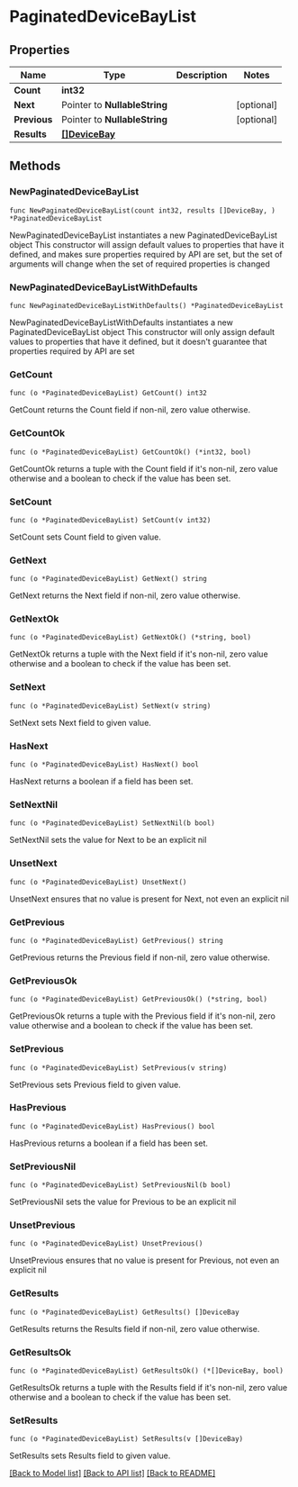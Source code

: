 # PaginatedDeviceBayList

## Properties

Name | Type | Description | Notes
------------ | ------------- | ------------- | -------------
**Count** | **int32** |  | 
**Next** | Pointer to **NullableString** |  | [optional] 
**Previous** | Pointer to **NullableString** |  | [optional] 
**Results** | [**[]DeviceBay**](DeviceBay.md) |  | 

## Methods

### NewPaginatedDeviceBayList

`func NewPaginatedDeviceBayList(count int32, results []DeviceBay, ) *PaginatedDeviceBayList`

NewPaginatedDeviceBayList instantiates a new PaginatedDeviceBayList object
This constructor will assign default values to properties that have it defined,
and makes sure properties required by API are set, but the set of arguments
will change when the set of required properties is changed

### NewPaginatedDeviceBayListWithDefaults

`func NewPaginatedDeviceBayListWithDefaults() *PaginatedDeviceBayList`

NewPaginatedDeviceBayListWithDefaults instantiates a new PaginatedDeviceBayList object
This constructor will only assign default values to properties that have it defined,
but it doesn't guarantee that properties required by API are set

### GetCount

`func (o *PaginatedDeviceBayList) GetCount() int32`

GetCount returns the Count field if non-nil, zero value otherwise.

### GetCountOk

`func (o *PaginatedDeviceBayList) GetCountOk() (*int32, bool)`

GetCountOk returns a tuple with the Count field if it's non-nil, zero value otherwise
and a boolean to check if the value has been set.

### SetCount

`func (o *PaginatedDeviceBayList) SetCount(v int32)`

SetCount sets Count field to given value.


### GetNext

`func (o *PaginatedDeviceBayList) GetNext() string`

GetNext returns the Next field if non-nil, zero value otherwise.

### GetNextOk

`func (o *PaginatedDeviceBayList) GetNextOk() (*string, bool)`

GetNextOk returns a tuple with the Next field if it's non-nil, zero value otherwise
and a boolean to check if the value has been set.

### SetNext

`func (o *PaginatedDeviceBayList) SetNext(v string)`

SetNext sets Next field to given value.

### HasNext

`func (o *PaginatedDeviceBayList) HasNext() bool`

HasNext returns a boolean if a field has been set.

### SetNextNil

`func (o *PaginatedDeviceBayList) SetNextNil(b bool)`

 SetNextNil sets the value for Next to be an explicit nil

### UnsetNext
`func (o *PaginatedDeviceBayList) UnsetNext()`

UnsetNext ensures that no value is present for Next, not even an explicit nil
### GetPrevious

`func (o *PaginatedDeviceBayList) GetPrevious() string`

GetPrevious returns the Previous field if non-nil, zero value otherwise.

### GetPreviousOk

`func (o *PaginatedDeviceBayList) GetPreviousOk() (*string, bool)`

GetPreviousOk returns a tuple with the Previous field if it's non-nil, zero value otherwise
and a boolean to check if the value has been set.

### SetPrevious

`func (o *PaginatedDeviceBayList) SetPrevious(v string)`

SetPrevious sets Previous field to given value.

### HasPrevious

`func (o *PaginatedDeviceBayList) HasPrevious() bool`

HasPrevious returns a boolean if a field has been set.

### SetPreviousNil

`func (o *PaginatedDeviceBayList) SetPreviousNil(b bool)`

 SetPreviousNil sets the value for Previous to be an explicit nil

### UnsetPrevious
`func (o *PaginatedDeviceBayList) UnsetPrevious()`

UnsetPrevious ensures that no value is present for Previous, not even an explicit nil
### GetResults

`func (o *PaginatedDeviceBayList) GetResults() []DeviceBay`

GetResults returns the Results field if non-nil, zero value otherwise.

### GetResultsOk

`func (o *PaginatedDeviceBayList) GetResultsOk() (*[]DeviceBay, bool)`

GetResultsOk returns a tuple with the Results field if it's non-nil, zero value otherwise
and a boolean to check if the value has been set.

### SetResults

`func (o *PaginatedDeviceBayList) SetResults(v []DeviceBay)`

SetResults sets Results field to given value.



[[Back to Model list]](../README.md#documentation-for-models) [[Back to API list]](../README.md#documentation-for-api-endpoints) [[Back to README]](../README.md)


